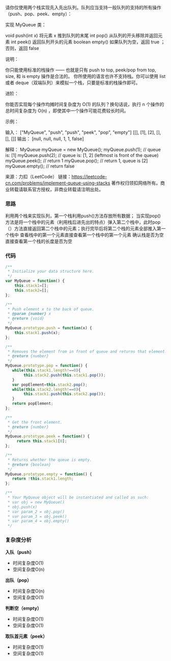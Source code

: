 请你仅使用两个栈实现先入先出队列。队列应当支持一般队列的支持的所有操作（push、pop、peek、empty）：

实现 MyQueue 类：

void push(int x) 将元素 x 推到队列的末尾
int pop() 从队列的开头移除并返回元素
int peek() 返回队列开头的元素
boolean empty() 如果队列为空，返回 true ；否则，返回 false


说明：

你只能使用标准的栈操作 —— 也就是只有 push to top, peek/pop from top, size, 和 is empty 操作是合法的。
你所使用的语言也许不支持栈。你可以使用 list 或者 deque（双端队列）来模拟一个栈，只要是标准的栈操作即可。


进阶：

你能否实现每个操作均摊时间复杂度为 O(1) 的队列？换句话说，执行 n 个操作的总时间复杂度为 O(n) ，即使其中一个操作可能花费较长时间。


示例：

输入：
["MyQueue", "push", "push", "peek", "pop", "empty"]
[[], [1], [2], [], [], []]
输出：
[null, null, null, 1, 1, false]

解释：
MyQueue myQueue = new MyQueue();
myQueue.push(1); // queue is: [1]
myQueue.push(2); // queue is: [1, 2] (leftmost is front of the queue)
myQueue.peek(); // return 1
myQueue.pop(); // return 1, queue is [2]
myQueue.empty(); // return false

来源：力扣（LeetCode）
链接：https://leetcode-cn.com/problems/implement-queue-using-stacks
著作权归领扣网络所有。商业转载请联系官方授权，非商业转载请注明出处。

### 思路

利用两个栈来实现队列，第一个栈利用push()方法存放所有数据；
当实现pop() 方法是将一个栈中的元素（利用栈后进先出的特点）弹入第二个栈中，此时pop（）方法直接返回第二个栈中的元素；执行完毕后将第二个栈的元素全部推入第一个栈中
查看栈中的第一个元素直接查看第一个栈中的第一个元素
确认栈是否为空直接查看第一个栈的长度是否为空

### 代码

```javascript
/**
 * Initialize your data structure here.
 */
var MyQueue = function() {
    this.stack1=[];
    this.stack2=[];
};

/**
 * Push element x to the back of queue. 
 * @param {number} x
 * @return {void}
 */
MyQueue.prototype.push = function(x) {
    this.stack1.push(x);
};

/**
 * Removes the element from in front of queue and returns that element.
 * @return {number}
 */
MyQueue.prototype.pop = function() {
   while(this.stack1.length!==0){
        this.stack2.push(this.stack1.pop());
   }
   var popElement=this.stack2.pop();
   while(this.stack2.length!==0){
        this.stack1.push(this.stack2.pop());
   }
   return popElement;
};

/**
 * Get the front element.
 * @return {number}
 */
MyQueue.prototype.peek = function() {
     return this.stack1[0];
};

/**
 * Returns whether the queue is empty.
 * @return {boolean}
 */
MyQueue.prototype.empty = function() {
   return !this.stack1.length;
};

/**
 * Your MyQueue object will be instantiated and called as such:
 * var obj = new MyQueue()
 * obj.push(x)
 * var param_2 = obj.pop()
 * var param_3 = obj.peek()
 * var param_4 = obj.empty()
 */
```

### 复杂度分析

**入队（push）**

- 时间复杂度O(1)
- 空间复杂度O(n)

**出队（pop）**

- 时间复杂度O(n)
- 空间复杂度O(1)

**判断空（empty）**

- 时间复杂度O(1)
- 空间复杂度O(1)

**取队首元素（peek）**

- 时间复杂度O(1)
- 空间复杂度O(1)